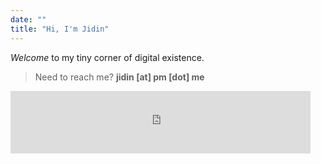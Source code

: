 ```yaml
---
date: ""
title: "Hi, I'm Jidin"
---
```

*Welcome* to my tiny corner of digital existence. 	
> Need to reach me? **jidin [at] pm [dot] me**

<iframe src="https://jidin.substack.com/embed" width="480" height="100" style="border:-1px solid #EEE; background:white;" frameborder="0" scrolling="no"></iframe>


